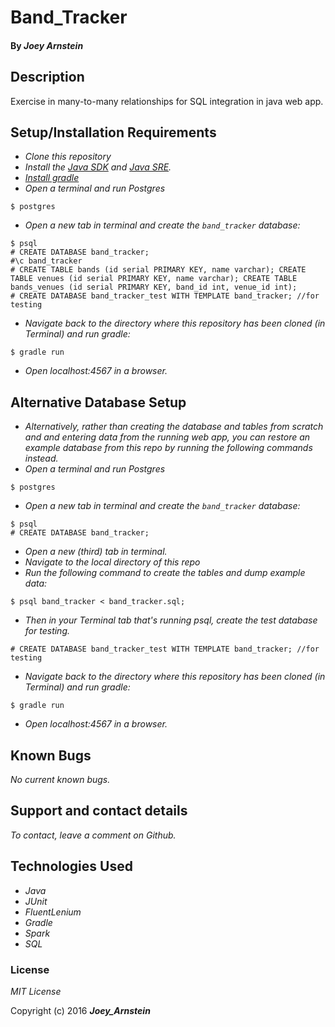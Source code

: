 # Band_Tracker



#### By _**Joey Arnstein**_

## Description

Exercise in many-to-many relationships for SQL integration in java web app.

## Setup/Installation Requirements

* _Clone this repository_
* _Install the [Java SDK](http://www.oracle.com/technetwork/java/javase/downloads/jdk8-downloads-2133151.html) and [Java SRE](http://www.java.com/en/)._
* _[Install gradle](http://codetutr.com/2013/03/23/how-to-install-gradle/)_
* _Open a terminal and run Postgres_
```
$ postgres
```
* _Open a new tab in terminal and create the `band_tracker` database:_
```
$ psql
# CREATE DATABASE band_tracker;
#\c band_tracker
# CREATE TABLE bands (id serial PRIMARY KEY, name varchar); CREATE TABLE venues (id serial PRIMARY KEY, name varchar); CREATE TABLE bands_venues (id serial PRIMARY KEY, band_id int, venue_id int);
# CREATE DATABASE band_tracker_test WITH TEMPLATE band_tracker; //for testing

```
* _Navigate back to the directory where this repository has been cloned (in Terminal) and run gradle:_
```
$ gradle run
```
* _Open localhost:4567 in a browser._

## Alternative Database Setup

* _Alternatively, rather than creating the database and tables from scratch and and entering data from the running web app, you can restore an example database from this repo by running the following commands instead._
* _Open a terminal and run Postgres_
```
$ postgres
```
* _Open a new tab in terminal and create the `band_tracker` database:_
```
$ psql
# CREATE DATABASE band_tracker;
```
* _Open a new (third) tab in terminal._
* _Navigate to the local directory of this repo_
* _Run the following command to create the tables and dump example data:_
```
$ psql band_tracker < band_tracker.sql;
```
* _Then in your Terminal tab that's running psql, create the test database for testing._
```
# CREATE DATABASE band_tracker_test WITH TEMPLATE band_tracker; //for testing

```
* _Navigate back to the directory where this repository has been cloned (in Terminal) and run gradle:_
```
$ gradle run
```
* _Open localhost:4567 in a browser._

## Known Bugs

_No current known bugs._

## Support and contact details

_To contact, leave a comment on Github._

## Technologies Used

* _Java_
* _JUnit_
* _FluentLenium_
* _Gradle_
* _Spark_
* _SQL_

### License

*MIT License*

Copyright (c) 2016 **_Joey_Arnstein_**
